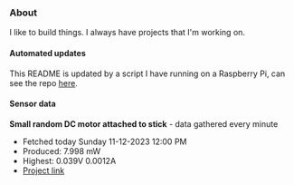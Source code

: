 ### About
I like to build things. I always have projects that I'm working on.

#### Automated updates
This README is updated by a script I have running on a Raspberry Pi, can see the repo [here](https://github.com/jdc-cunningham/raspi-git-repo-updater).

#### Sensor data


**Small random DC motor attached to stick** - data gathered every minute
- Fetched today Sunday 11-12-2023 12:00 PM
- Produced: 7.998 mW
- Highest: 0.039V 0.0012A
- [Project link](https://github.com/jdc-cunningham/turbine-raspi)